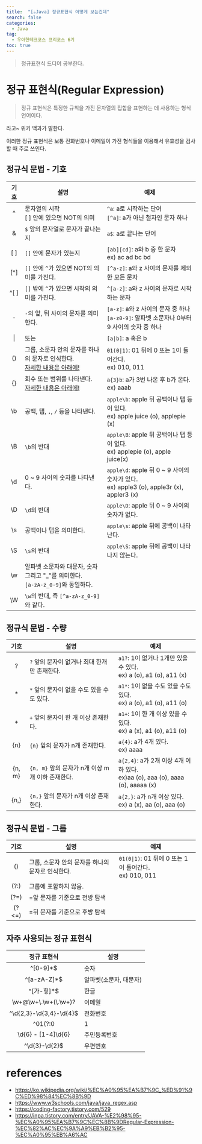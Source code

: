 ```yaml
---
title:  "[☕Java] 정규표현식 어떻게 보는건데"
search: false
categories: 
  - Java
tag:
  - 우아한테크코스 프리코스 6기
toc: true
---
```


> 정규표현식 드디어 공부한다.

# 정규 표현식(Regular Expression)
> 정규 표현식은 특정한 규칙을 가진 문자열의 집합을 표현하는 데 사용하는 형식 언어이다.

라고~ 위키 백과가 말한다.

이러한 정규 표현식은 보통 전화번호나 이메일이 가진 형식들을 이용해서 유효성을 검사할 때 주로 쓰인다.

## 정규식 문법 - 기호
|기호|설명|예제|
|-------|----------|---------|
|<center>^</center>|문자열의 시작<br>[ ] 안에 있으면 NOT의 의미|`^a`: a로 시작하는 단어<br>`[^a]`: a가 아닌 철자인 문자 하나|
|<center>&</center>|`$` 앞의 문자열로 문자가 끝나는지|`a$`: a로 끝나는 단어|
|<center>[ ]</center>|`[]` 안에 문자가 있는지|`[ab][cd]`: a와 b 중 한 문자 <br> ex) ac ad bc bd|
|<center>[^]</center>|`[]` 안에 `^`가 있으면 NOT의 의미를 가진다.|`[^a-z]`: a와 z 사이의 문자를 제외한 모든 문자|
|<center>^[ ]</center>|`[]` 밖에 `^`가 있으면 시작의 의미를 가진다.|`^[a-z]`: a와 z 사이의 문자로 시작하는 문자|
|<center>-</center>|`-`의 앞, 뒤 사이의 문자를 의미한다.|`[a-z]`: a와 z 사이의 문자 중 하나<br>`[a-z0-9]`: 알파벳 소문자나 0부터 9 사이의 숫자 중 하나|
|<center>\|</center>|또는|`[a\|b]`: a 혹은 b|
|<center>()</center>|그룹, 소문자 안의 문자를 하나의 문자로 인식한다.<br>[자세한 내용은 아래에!](#정규식-문법---그룹)|`01(0\|1)`: 01 뒤에 0 또는 1이 들어간다.<br>ex) 010, 011|
|<center>{}</center>|회수 또는 범위를 나타낸다.<br>[자세한 내용은 아래에!](#정규식-문법---수량)|`a{3}b`: a가 3번 나온 후 b가 온다.<br> ex) aaab|
|<center>\b</center>|공백, 탭, ` , `, ` / ` 등을 나타낸다.|`apple\b`: apple 뒤 공백이나 탭 등이 있다.<br>ex) apple juice (o), applepie (x)|
|<center>\B</center>|`\b`의 반대|`apple\B`: apple 뒤 공백이나 탭 등이 없다.<br>ex) applepie (o), apple juice(x)|
|<center>\d</center>|0 ~ 9 사이의 숫자를 나타낸다.|`apple\d`: apple 뒤 0 ~ 9 사이의 숫자가 있다.<br>ex) apple3 (o), apple3r (x), appler3 (x)|
|<center>\D</center>|`\d`의 반대|`apple\D`: apple 뒤 0 ~ 9 사이의 숫자가 없다.|
|<center>\s</center>|공백이나 탭을 의미한다.|`apple\s`: apple 뒤에 공백이 나타난다.|
|<center>\S</center>|`\s`의 반대|`apple\S`: apple 뒤에 공백이 나타나지 않는다.|
|<center>\w</center>|알파벳 소문자와 대문자, 숫자 그리고 "_"를 의미한다.<br>`[a-zA-z_0-9]`와 동일하다.||
|<center>\W</center>|`\w`의 반대, 즉 `[^a-zA-z_0-9]`와 같다.||

## 정규식 문법 - 수량
|기호|설명|예제|
|---|---|---|
|<center>?</center>|`?` 앞의 문자이 없거나 최대 한개만 존재한다.|`a1?`: 1이 없거나 1개만 있을 수 있다.<br>ex) a (o), a1 (o), a11 (x)|
|<center>*</center>|`*` 앞의 문자이 없을 수도 있을 수도 있다.|`a1*`: 1이 없을 수도 있을 수도 있다.<br>ex) a (o), a1 (o), a11 (o)|
|<center>+</center>|`+` 앞의 문자이 한 개 이상 존재한다.|`a1+`: 1이 한 개 이상 있을 수 있다.<br>ex) a (x), a1 (o), a11 (o)|
|<center>{n}</center>|`{n}` 앞의 문자가 n개 존재한다.|`a{4}`: a가 4개 있다.<br>ex) aaaa|
|<center>{n, m}</center>|`{n, m}` 앞의 문자가 n개 이상 m개 이하 존재한다.|`a{2,4}`: a가 2개 이상 4개 이하 있다.<br>ex)aa (o), aaa (o), aaaa (o), aaaaa (x)|
|<center>{n,}</center>|`{n,}` 앞의 문자가 n개 이상 존재한다.|`a{2,}`: a가 n개 이상 있다.<br>ex) a (x), aa (o), aaa (o)|

## 정규식 문법 - 그룹
|기호|설명|예제|
|--|--|--|
|<center>()</center>|그룹, 소문자 안의 문자를 하나의 문자로 인식한다.|`01(0\|1)`: 01 뒤에 0 또는 1이 들어간다.<br>ex) 010, 011|
|<center>(?:)</center>|그룹에 포함하지 않음.||
|<center>(?=)</center>|=앞 문자를 기준으로 전방 탐색||
|<center>(?<=)</center>|=뒤 문자를 기준으로 후방 탐색||

## 자주 사용되는 정규 표현식
|정규 표현식|설명|
|--|--|
|<center>^[0-9]*$</center>|숫자|
|<center>^[a-zA-Z]*$</center>|알파벳(소문자, 대문자)|
|<center>^[가-힣]*$</center>|한글|
|<center>\\w+@\\w+\\.\\w+(\\.\\w+)?</center>|이메일
|<center>^\d{2,3}-\d{3,4}-\d{4}$</center>|전화번호|
|<center>^01(?:0|1|[6-9])-(?:\d{3}|\d{4})-\d{4}$</center>|휴대전화번호|
|<center>\d{6} \- [1-4]\d{6}</center>|주민등록번호|
|<center>^\d{3}-\d{2}$</center>|우편번호|

# references
- https://ko.wikipedia.org/wiki/%EC%A0%95%EA%B7%9C_%ED%91%9C%ED%98%84%EC%8B%9D
- https://www.w3schools.com/java/java_regex.asp
- https://coding-factory.tistory.com/529
- https://inpa.tistory.com/entry/JAVA-%E2%98%95-%EC%A0%95%EA%B7%9C%EC%8B%9DRegular-Expression-%EC%82%AC%EC%9A%A9%EB%B2%95-%EC%A0%95%EB%A6%AC